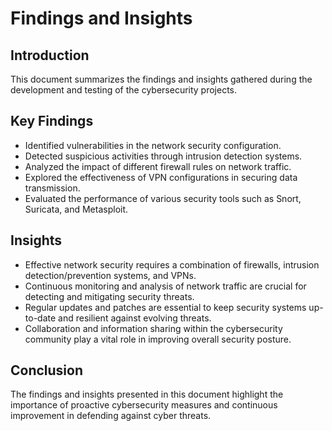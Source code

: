 # Findings and Insights

## Introduction
This document summarizes the findings and insights gathered during the development and testing of the cybersecurity projects.

## Key Findings
- Identified vulnerabilities in the network security configuration.
- Detected suspicious activities through intrusion detection systems.
- Analyzed the impact of different firewall rules on network traffic.
- Explored the effectiveness of VPN configurations in securing data transmission.
- Evaluated the performance of various security tools such as Snort, Suricata, and Metasploit.

## Insights
- Effective network security requires a combination of firewalls, intrusion detection/prevention systems, and VPNs.
- Continuous monitoring and analysis of network traffic are crucial for detecting and mitigating security threats.
- Regular updates and patches are essential to keep security systems up-to-date and resilient against evolving threats.
- Collaboration and information sharing within the cybersecurity community play a vital role in improving overall security posture.

## Conclusion
The findings and insights presented in this document highlight the importance of proactive cybersecurity measures and continuous improvement in defending against cyber threats.
